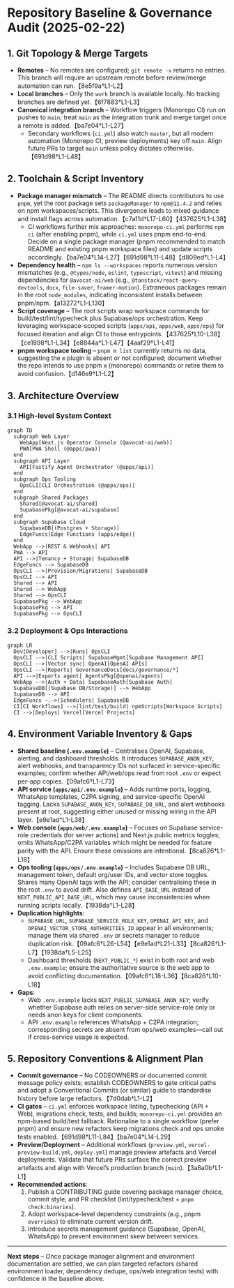 # Repository Baseline & Governance Audit (2025-02-22)

## 1. Git Topology & Merge Targets
- **Remotes** – No remotes are configured; `git remote -v` returns no entries. This branch will require an upstream remote before review/merge automation can run.【8e5f9a†L1-L2】
- **Local branches** – Only the `work` branch is available locally. No tracking branches are defined yet.【6f7883†L1-L3】
- **Canonical integration branch** – Workflow triggers (Monorepo CI) run on pushes to `main`; treat `main` as the integration trunk and merge target once a remote is added.【ba7e04†L1-L27】
  - Secondary workflows (`ci.yml`) also watch `master`, but all modern automation (Monorepo CI, preview deployments) key off `main`. Align future PRs to target `main` unless policy dictates otherwise.【691d98†L1-L48】

## 2. Toolchain & Script Inventory
- **Package manager mismatch** – The README directs contributors to use `pnpm`, yet the root package sets `packageManager` to `npm@11.4.2` and relies on npm workspaces/scripts. This divergence leads to mixed guidance and install flags across automation.【c7a11d†L17-L60】【437625†L1-L38】
  - CI workflows further mix approaches: `monorepo-ci.yml` performs `npm ci` (after enabling pnpm), while `ci.yml` uses pnpm end-to-end. Decide on a single package manager (pnpm recommended to match README and existing pnpm workspace files) and update scripts accordingly.【ba7e04†L14-L27】【691d98†L11-L48】【d809ed†L1-L4】
- **Dependency health** – `npm ls --workspaces` reports numerous version mismatches (e.g., `@types/node`, `eslint`, `typescript`, `vitest`) and missing dependencies for `@avocat-ai/web` (e.g., `@tanstack/react-query-devtools`, `docx`, `file-saver`, `framer-motion`). Extraneous packages remain in the root `node_modules`, indicating inconsistent installs between pnpm/npm.【a13272†L1-L130】
- **Script coverage** – The root scripts wrap workspace commands for build/test/lint/typecheck plus Supabase/ops orchestration. Keep leveraging workspace-scoped scripts (`apps/api`, `apps/web`, `apps/ops`) for focused iteration and align CI to those entrypoints.【437625†L10-L38】【ce1898†L1-L34】【e8844a†L1-L47】【4aaf29†L1-L41】
- **pnpm workspace tooling** – `pnpm m list` currently returns no data, suggesting the `m` plugin is absent or not configured; document whether the repo intends to use pnpm `m` (monorepo) commands or retire them to avoid confusion.【d146e9†L1-L2】

## 3. Architecture Overview

### 3.1 High-level System Context
```mermaid
graph TD
  subgraph Web Layer
    WebApp[Next.js Operator Console (@avocat-ai/web)]
    PWA[PWA Shell (@apps/pwa)]
  end
  subgraph API Layer
    API[Fastify Agent Orchestrator (@apps/api)]
  end
  subgraph Ops Tooling
    OpsCLI[CLI Orchestration (@apps/ops)]
  end
  subgraph Shared Packages
    Shared[@avocat-ai/shared]
    SupabasePkg[@avocat-ai/supabase]
  end
  subgraph Supabase Cloud
    SupabaseDB[(Postgres + Storage)]
    EdgeFuncs[Edge Functions (apps/edge)]
  end
  WebApp -->|REST & Webhooks| API
  PWA --> API
  API -->|Tenancy + Storage| SupabaseDB
  EdgeFuncs --> SupabaseDB
  OpsCLI -->|Provision/Migrations| SupabaseDB
  OpsCLI --> API
  Shared --> API
  Shared --> WebApp
  Shared --> OpsCLI
  SupabasePkg --> WebApp
  SupabasePkg --> API
  SupabasePkg --> OpsCLI
```

### 3.2 Deployment & Ops Interactions
```mermaid
graph LR
  Dev[Developer] -->|Runs| OpsCLI
  OpsCLI -->|CLI Scripts| SupabaseMgmt[Supabase Management API]
  OpsCLI -->|Vector sync| OpenAI[OpenAI APIs]
  OpsCLI -->|Reports| GovernanceDocs[docs/governance/*]
  API -->|Exports agent| AgentsPkg[@openai/agents]
  WebApp -->|Auth + Data| SupabaseAuth[Supabase Auth]
  SupabaseDB[(Supabase DB/Storage)] --> WebApp
  SupabaseDB --> API
  EdgeFuncs -.->|Schedulers| SupabaseDB
  CI[CI Workflows] -->|lint/test/build| npmScripts[Workspace Scripts]
  CI -->|Deploys| Vercel[Vercel Projects]
```

## 4. Environment Variable Inventory & Gaps
- **Shared baseline (`.env.example`)** – Centralises OpenAI, Supabase, alerting, and dashboard thresholds. It introduces `SUPABASE_ANON_KEY`, alert webhooks, and transparency IDs not surfaced in service-specific examples; confirm whether API/web/ops read from root `.env` or expect per-app copies.【09afc6†L1-L73】
- **API service (`apps/api/.env.example`)** – Adds runtime ports, logging, WhatsApp templates, C2PA signing, and service-specific OpenAI tagging. Lacks `SUPABASE_ANON_KEY`, `SUPABASE_DB_URL`, and alert webhooks present at root, suggesting either unused or missing wiring in the API layer.【e9e1ad†L1-L38】
- **Web console (`apps/web/.env.example`)** – Focuses on Supabase service-role credentials (for server actions) and Next.js public metrics toggles; omits WhatsApp/C2PA variables which might be needed for feature parity with the API. Ensure these omissions are intentional.【8ca826†L1-L18】
- **Ops tooling (`apps/ops/.env.example`)** – Includes Supabase DB URL, management token, default org/user IDs, and vector store toggles. Shares many OpenAI tags with the API; consider centralising these in the root `.env` to avoid drift. Also defines `API_BASE_URL` instead of `NEXT_PUBLIC_API_BASE_URL`, which may cause inconsistencies when running scripts locally.【1938da†L1-L28】
- **Duplication highlights**:
  - `SUPABASE_URL`, `SUPABASE_SERVICE_ROLE_KEY`, `OPENAI_API_KEY`, and `OPENAI_VECTOR_STORE_AUTHORITIES_ID` appear in all environments; manage them via shared `.env` or secrets manager to reduce duplication risk.【09afc6†L26-L54】【e9e1ad†L21-L33】【8ca826†L1-L7】【1938da†L5-L25】
  - Dashboard thresholds (`NEXT_PUBLIC_*`) exist in both root and web `.env.example`; ensure the authoritative source is the web app to avoid conflicting documentation.【09afc6†L18-L36】【8ca826†L10-L18】
- **Gaps**:
  - Web `.env.example` lacks `NEXT_PUBLIC_SUPABASE_ANON_KEY`; verify whether Supabase auth relies on server-side service-role only or needs anon keys for client components.
  - API `.env.example` references WhatsApp + C2PA integration; corresponding secrets are absent from ops/web examples—call out if cross-service usage is expected.

## 5. Repository Conventions & Alignment Plan
- **Commit governance** – No CODEOWNERS or documented commit message policy exists; establish CODEOWNERS to gate critical paths and adopt a Conventional Commits (or similar) guide to standardise history before large refactors.【7d0dab†L1-L2】
- **CI gates** – `ci.yml` enforces workspace linting, typechecking (API + Web), migrations check, tests, and builds; `monorepo-ci.yml` provides an npm-based build/test fallback. Rationalise to a single workflow (prefer pnpm) and ensure new refactors keep migrations check and ops smoke tests enabled.【691d98†L11-L84】【ba7e04†L14-L29】
- **Preview/Deployment** – Additional workflows (`preview.yml`, `vercel-preview-build.yml`, `deploy.yml`) manage preview artefacts and Vercel deployments. Validate that future PRs surface the correct preview artefacts and align with Vercel’s production branch (`main`).【3a8a0b†L1-L1】
- **Recommended actions**:
  1. Publish a CONTRIBUTING guide covering package manager choice, commit style, and PR checklist (lint/typecheck/test + `pnpm check:binaries`).
  2. Adopt workspace-level dependency constraints (e.g., pnpm `overrides`) to eliminate current version drift.
  3. Introduce secrets management guidance (Supabase, OpenAI, WhatsApp) to prevent environment skew between services.

---
**Next steps** – Once package manager alignment and environment documentation are settled, we can plan targeted refactors (shared environment loader, dependency dedupe, ops/web integration tests) with confidence in the baseline above.
